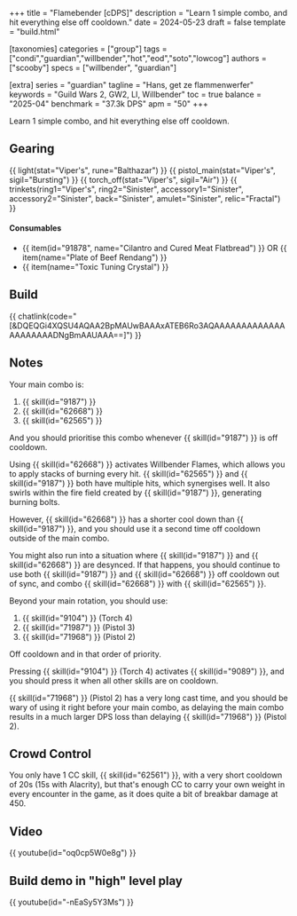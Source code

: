 +++
title = "Flamebender [cDPS]"
description = "Learn 1 simple combo, and hit everything else off cooldown."
date = 2024-05-23
draft = false
template = "build.html"

[taxonomies]
categories = ["group"]
tags = ["condi","guardian","willbender","hot","eod","soto","lowcog"]
authors = ["scooby"]
specs = ["willbender", "guardian"]

[extra]
series = "guardian"
tagline = "Hans, get ze flammenwerfer"
keywords = "Guild Wars 2, GW2, LI, Willbender"
toc = true
balance = "2025-04"
benchmark = "37.3k DPS"
apm = "50"
+++

Learn 1 simple combo, and hit everything else off cooldown.

## Gearing

{{ light(stat="Viper's", rune="Balthazar") }}
{{ pistol_main(stat="Viper's", sigil="Bursting") }}
{{ torch_off(stat="Viper's", sigil="Air") }}
{{ trinkets(ring1="Viper's", ring2="Sinister", accessory1="Sinister", accessory2="Sinister", back="Sinister", amulet="Sinister", relic="Fractal") }}

#### Consumables 

- {{ item(id="91878", name="Cilantro and Cured Meat Flatbread") }} OR {{ item(name="Plate of Beef Rendang") }}
- {{ item(name="Toxic Tuning Crystal") }} 

## Build

{{ chatlink(code="[&DQEQGi4XQSU4AQAA2BpMAUwBAAAxATEB6Ro3AQAAAAAAAAAAAAAAAAAAAAADNgBmAAUAAA==]") }}

## Notes

Your main combo is:
1. {{ skill(id="9187") }}
1. {{ skill(id="62668") }}
1. {{ skill(id="62565") }}

And you should prioritise this combo whenever {{ skill(id="9187") }} is off cooldown.

Using {{ skill(id="62668") }} activates Willbender Flames, which allows you to apply stacks of burning every hit. {{ skill(id="62565") }} and {{ skill(id="9187") }} both have multiple hits, which synergises well. It also swirls within the fire field created by {{ skill(id="9187") }}, generating burning bolts.

However, {{ skill(id="62668") }} has a shorter cool down than {{ skill(id="9187") }}, and you should use it a second time off cooldown outside of the main combo.

You might also run into a situation where {{ skill(id="9187") }} and {{ skill(id="62668") }} are desynced. If that happens, you should continue to use both {{ skill(id="9187") }} and {{ skill(id="62668") }} off cooldown out of sync, and combo {{ skill(id="62668") }} with {{ skill(id="62565") }}.

Beyond your main rotation, you should use:
1. {{ skill(id="9104") }} (Torch 4)
1. {{ skill(id="71987") }} (Pistol 3)
1. {{ skill(id="71968") }} (Pistol 2)

Off cooldown and in that order of priority. 

Pressing {{ skill(id="9104") }} (Torch 4) activates {{ skill(id="9089") }}, and you should press it when all other skills are on cooldown.

{{ skill(id="71968") }} (Pistol 2) has a very long cast time, and you should be wary of using it right before your main combo, as delaying the main combo results in a much larger DPS loss than delaying {{ skill(id="71968") }} (Pistol 2).

## Crowd Control

You only have 1 CC skill, {{ skill(id="62561") }}, with a very short cooldown of 20s (15s with Alacrity), but that's enough CC to carry your own weight in every encounter in the game, as it does quite a bit of breakbar damage at 450.

## Video

{{ youtube(id="oq0cp5W0e8g") }}

## Build demo in "high" level play

{{ youtube(id="-nEaSy5Y3Ms") }}
